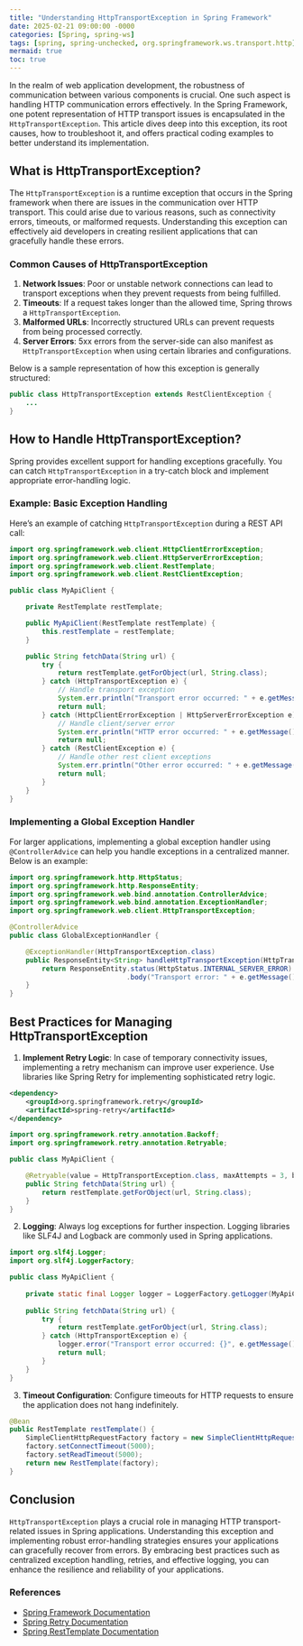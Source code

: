 ```yaml
---
title: "Understanding HttpTransportException in Spring Framework"
date: 2025-02-21 09:00:00 -0000
categories: [Spring, spring-ws]
tags: [spring, spring-unchecked, org.springframework.ws.transport.http]
mermaid: true
toc: true
---
```



In the realm of web application development, the robustness of communication between various components is crucial. One such aspect is handling HTTP communication errors effectively. In the Spring Framework, one potent representation of HTTP transport issues is encapsulated in the `HttpTransportException`. This article dives deep into this exception, its root causes, how to troubleshoot it, and offers practical coding examples to better understand its implementation.

## What is HttpTransportException?

The `HttpTransportException` is a runtime exception that occurs in the Spring framework when there are issues in the communication over HTTP transport. This could arise due to various reasons, such as connectivity errors, timeouts, or malformed requests. Understanding this exception can effectively aid developers in creating resilient applications that can gracefully handle these errors.

### Common Causes of HttpTransportException

1. **Network Issues**: Poor or unstable network connections can lead to transport exceptions when they prevent requests from being fulfilled.
2. **Timeouts**: If a request takes longer than the allowed time, Spring throws a `HttpTransportException`.
3. **Malformed URLs**: Incorrectly structured URLs can prevent requests from being processed correctly.
4. **Server Errors**: 5xx errors from the server-side can also manifest as `HttpTransportException` when using certain libraries and configurations.

Below is a sample representation of how this exception is generally structured:

```java
public class HttpTransportException extends RestClientException {
    ...
}
```

## How to Handle HttpTransportException?

Spring provides excellent support for handling exceptions gracefully. You can catch `HttpTransportException` in a try-catch block and implement appropriate error-handling logic.

### Example: Basic Exception Handling

Here’s an example of catching `HttpTransportException` during a REST API call:

```java
import org.springframework.web.client.HttpClientErrorException;
import org.springframework.web.client.HttpServerErrorException;
import org.springframework.web.client.RestTemplate;
import org.springframework.web.client.RestClientException;

public class MyApiClient {

    private RestTemplate restTemplate;

    public MyApiClient(RestTemplate restTemplate) {
        this.restTemplate = restTemplate;
    }

    public String fetchData(String url) {
        try {
            return restTemplate.getForObject(url, String.class);
        } catch (HttpTransportException e) {
            // Handle transport exception
            System.err.println("Transport error occurred: " + e.getMessage());
            return null;
        } catch (HttpClientErrorException | HttpServerErrorException e) {
            // Handle client/server error
            System.err.println("HTTP error occurred: " + e.getMessage());
            return null;
        } catch (RestClientException e) {
            // Handle other rest client exceptions
            System.err.println("Other error occurred: " + e.getMessage());
            return null;
        }
    }
}
```

### Implementing a Global Exception Handler

For larger applications, implementing a global exception handler using `@ControllerAdvice` can help you handle exceptions in a centralized manner. Below is an example:

```java
import org.springframework.http.HttpStatus;
import org.springframework.http.ResponseEntity;
import org.springframework.web.bind.annotation.ControllerAdvice;
import org.springframework.web.bind.annotation.ExceptionHandler;
import org.springframework.web.client.HttpTransportException;

@ControllerAdvice
public class GlobalExceptionHandler {

    @ExceptionHandler(HttpTransportException.class)
    public ResponseEntity<String> handleHttpTransportException(HttpTransportException e) {
        return ResponseEntity.status(HttpStatus.INTERNAL_SERVER_ERROR)
                             .body("Transport error: " + e.getMessage());
    }
}
```

## Best Practices for Managing HttpTransportException

1. **Implement Retry Logic**: In case of temporary connectivity issues, implementing a retry mechanism can improve user experience. Use libraries like Spring Retry for implementing sophisticated retry logic.

```xml
<dependency>
    <groupId>org.springframework.retry</groupId>
    <artifactId>spring-retry</artifactId>
</dependency>
```

```java
import org.springframework.retry.annotation.Backoff;
import org.springframework.retry.annotation.Retryable;

public class MyApiClient {

    @Retryable(value = HttpTransportException.class, maxAttempts = 3, backoff = @Backoff(delay = 2000))
    public String fetchData(String url) {
        return restTemplate.getForObject(url, String.class);
    }
}
```

2. **Logging**: Always log exceptions for further inspection. Logging libraries like SLF4J and Logback are commonly used in Spring applications.

```java
import org.slf4j.Logger;
import org.slf4j.LoggerFactory;

public class MyApiClient {
    
    private static final Logger logger = LoggerFactory.getLogger(MyApiClient.class);
    
    public String fetchData(String url) {
        try {
            return restTemplate.getForObject(url, String.class);
        } catch (HttpTransportException e) {
            logger.error("Transport error occurred: {}", e.getMessage());
            return null;
        }
    }
}
```

3. **Timeout Configuration**: Configure timeouts for HTTP requests to ensure the application does not hang indefinitely.

```java
@Bean
public RestTemplate restTemplate() {
    SimpleClientHttpRequestFactory factory = new SimpleClientHttpRequestFactory();
    factory.setConnectTimeout(5000);
    factory.setReadTimeout(5000);
    return new RestTemplate(factory);
}
```

## Conclusion

`HttpTransportException` plays a crucial role in managing HTTP transport-related issues in Spring applications. Understanding this exception and implementing robust error-handling strategies ensures your applications can gracefully recover from errors. By embracing best practices such as centralized exception handling, retries, and effective logging, you can enhance the resilience and reliability of your applications.

### References

- [Spring Framework Documentation](https://docs.spring.io/spring-framework/docs/current/reference/html/web.html)
- [Spring Retry Documentation](https://docs.spring.io/spring-retry/docs/current/reference/html/)
- [Spring RestTemplate Documentation](https://docs.spring.io/spring-framework/docs/current/javadoc-api/org/springframework/web/client/RestTemplate.html)